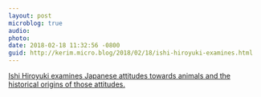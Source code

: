 ```yaml
---
layout: post
microblog: true
audio: 
photo: 
date: 2018-02-18 11:32:56 -0800
guid: http://kerim.micro.blog/2018/02/18/ishi-hiroyuki-examines.html
---
```

[Ishi Hiroyuki examines Japanese attitudes towards animals and the historical origins of those attitudes.](https://www.nippon.com/en/features/c03910/) 
